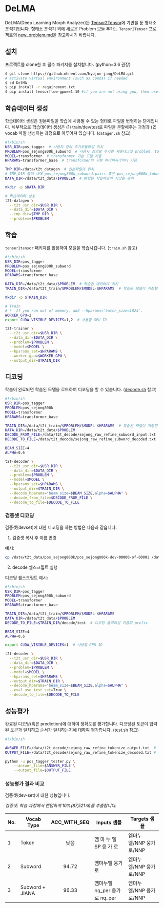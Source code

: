 # DeLMA

DeLMA(Deep Learning Morph Analyzer)는 [Tensor2Tensor](https://github.com/tensorflow/tensor2tensor)에 기반을 둔 형태소 분석기입니다.
형태소 분석기 외에 새로운 Problem 모듈 추가는 `Tensor2Tensor` 프로젝트의 [new_problem.md](https://github.com/tensorflow/tensor2tensor/blob/master/docs/new_problem.md)을 참고하시기 바랍니다.

## 설치

프로젝트를 clone한 후 필수 패키지를 설치합니다. (python=3.6 권장)

```bash
$ git clone https://github.nhnent.com/hyojun-jang/DeLMA.git
# activate virtual environment (such as conda) if needed
$ cd DelMA
$ pip install -r requirement.txt
$ pip install tensorflow-gpu==1.10 #if you are not using gpu, then use `pip install tensorflow`
```

## 학습데이터 생성

학습데이터 생성은 원본파일을 학습에 사용될 수 있는 형태로 파일을 변형하는 단계입니다.
세부적으로 학습데이터 생성은 (1) train/dev/test로 파일을 분할해주는 과정과 (2) vocab 파일 생성하는 과정으로 이루어져 있습니다.
(`datagen.sh` 참고)

```bash
#!/bin/sh
USR_DIR=pos_tagger  # 사용자 정의 추가모듈파일 위치
PROBLEM=pos_sejong800k_subword  # 사용자 정의로 추가한 세종태그셋 problem. token(음절)방식을 사용할 경우 pos_sejong800k_token을 사용해야 함
MODEL=transformer  # transformer 기본 모델 사용
HPARAMS=transformer_base  # transformer의 기본 하이퍼파라미터 사용

TMP_DIR=/data/t2t_datagen  # 원본파일의 위치.
# TMP_DIR 폴더 내에 pos_sejong800k_subword.pairs 혹은 pos_sejong800k_token.pairs이라는 이름으로 학습파일이 존재애햐 함
DATA_DIR=/data/t2t_data/$PROBLEM  # 변형된 학습파일이 저장될 위치

mkdir -p $DATA_DIR

# 학습데이터 생성
t2t-datagen \
  --t2t_usr_dir=$USR_DIR \
  --data_dir=$DATA_DIR \
  --tmp_dir=$TMP_DIR \
  --problem=$PROBLEM
```

## 학습

`tensor2tensor` 패키지를 활용하여 모델을 학습시킵니다.
(`train.sh` 참고)

```bash
#!/bin/sh
USR_DIR=pos_tagger
PROBLEM=pos_sejong800k_subword
MODEL=transformer
HPARAMS=transformer_base

DATA_DIR=/data/t2t_data/$PROBLEM  # 학습된 데이터의 위치
TRAIN_DIR=/data/t2t_train/$PROBLEM/$MODEL-$HPARAMS  # 학습된 모델이 저장될 위치

mkdir -p $TRAIN_DIR

# Train
# *  If you run out of memory, add --hparams='batch_size=1024'.
WORKER_GPU=2
export CUDA_VISIBLE_DEVICES=1,2  # 사용할 GPU ID

t2t-trainer \
  --t2t_usr_dir=$USR_DIR \
  --data_dir=$DATA_DIR \
  --problem=$PROBLEM \
  --model=$MODEL \
  --hparams_set=$HPARAMS \
  --worker_gpu=$WORKER_GPU \
  --output_dir=$TRAIN_DIR
```

## 디코딩

학습이 완료되면 학습된 모델을 로드하여 디코딩을 할 수 있습니다.
([decode.sh](https://github.com/nhnent/DeLMA/blob/dev/decode.sh) 참고)

```bash
#!/bin/sh
USR_DIR=pos_tagger
PROBLEM=pos_sejong800k
MODEL=transformer
HPARAMS=transformer_base

TRAIN_DIR=/data/t2t_train/$PROBLEM/$MODEL-$HPARAMS  # 학습된 모델이 저장된 경로
DATA_DIR=/data/t2t_data/$PROBLEM
DECODE_FROM_FILE=/data/t2t_decode/sejong_raw_refine_subword_input.txt  # 디코딩을 위한 입력 파일
DECODE_TO_FILE=/data/t2t_decode/sejong_raw_refine_subword_decoded.txt  # 디코딩 결과를 출력할 파일

BEAM_SIZE=4
ALPHA=0.6

t2t-decoder \
  --t2t_usr_dir=$USR_DIR \
  --data_dir=$DATA_DIR \
  --problem=$PROBLEM \
  --model=$MODEL \
  --hparams_set=$HPARAMS \
  --output_dir=$TRAIN_DIR \
  --decode_hparams="beam_size=$BEAM_SIZE,alpha=$ALPHA" \
  --decode_from_file=$DECODE_FROM_FILE \
  --decode_to_file=$DECODE_TO_FILE
 ```

### 검증셋 디코딩

검증셋(devset)에 대한 디코딩을 하는 방법은 다음과 같습니다.

1. 검증셋 복사 후 이름 변경

예시:

```bash
cp /data/t2t_data/pos_sejong800k/pos_sejong800k-dev-00000-of-00001 /data/t2t_data/pos_sejong800k/pos_sejong800k-test-00000-of-00001
```

2. decode 쉘스크립트 실행

디코딩 쉘스크립트 예시:

```bash
#!/bin/sh
USR_DIR=pos_tagger
PROBLEM=pos_sejong800k_subword
MODEL=transformer
HPARAMS=transformer_base

TRAIN_DIR=/data/t2t_train/$PROBLEM/$MODEL-$HPARAMS
DATA_DIR=/data/t2t_data/$PROBLEM
DECODE_TO_FILE=$TRAIN_DIR/decode/test  # 디코딩 출력파일 이름의 prefix

BEAM_SIZE=4
ALPHA=0.6

export CUDA_VISIBLE_DEVICES=1  # 사용할 GPU ID

t2t-decoder \
  --t2t_usr_dir=$USR_DIR \
  --data_dir=$DATA_DIR \
  --problem=$PROBLEM \
  --model=$MODEL \
  --hparams_set=$HPARAMS \
  --output_dir=$TRAIN_DIR \
  --decode_hparams="beam_size=$BEAM_SIZE,alpha=$ALPHA" \
  --eval_use_test_set=True \
  --decode_to_file=$DECODE_TO_FILE
```

## 성능평가

완료된 디코딩(혹은 prediction)에 대하여 정확도를 평가합니다.
디코딩된 토큰이 입력된 토큰과 일치하고 순서가 일치하는지에 대하여 평가합니다.
([test.sh](https://github.com/nhnent/DeLMA/blob/dev/test.sh) 참고)

```bash
#!/bin/sh

ANSWER_FILE=/data/t2t_decode/sejong_raw_refine_tokenize_output.txt  # 정답파일
OUTPUT_FILE=/data/t2t_decode/sejong_raw_refine_tokenize_decoded.txt # 디코딩 출력파일

python -u pos_tagger_tester.py \
    --answer_file=$ANSWER_FILE \
    --output_file=$OUTPUT_FILE
```

### 성능평가 결과 비교

검증셋(dev-set)에 대한 성능입니다.

*검증셋: 학습 과정에서 랜덤하게 10%(87,521개)를 추출합니다.*

No. | Vocab Type | ACC_WITH_SEQ | Inputs 샘플 | Targets 샘플
--- | --- | :---: | --- | ---
1 | Token | 낮음 | 엠 마 누 엘 SP 웅 가 로 | 엠마누엘/NNP 웅가로/NNP
2 | Subword | 94.72 | 엠마누엘 웅가로 | 엠마누엘/NNP 웅가로/NNP
3 | Subword + JIANA | 96.33 | 엠마누엘 nq_per 웅가로 nq_per | 엠마누엘/NNP 웅가로/NNP
